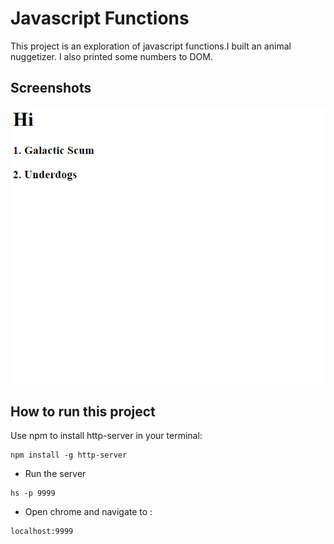 # Javascript Functions
This project is an exploration of javascript functions.I built an animal nuggetizer. I also printed some numbers to DOM.


## Screenshots
![main screen shot](./screenshots/js-functions-main.PNG)

## How to run this project
Use npm to install http-server in your terminal:
```
npm install -g http-server
```
* Run the server
```
hs -p 9999
```
* Open chrome and navigate to :
```
localhost:9999
```

